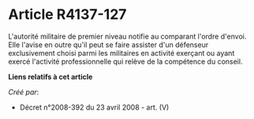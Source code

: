 # Article R4137-127

L'autorité militaire de premier niveau notifie au comparant l'ordre d'envoi. Elle l'avise en outre qu'il peut se faire
assister d'un défenseur exclusivement choisi parmi les militaires en activité exerçant ou ayant exercé l'activité
professionnelle qui relève de la compétence du conseil.

**Liens relatifs à cet article**

_Créé par_:

  - Décret n°2008-392 du 23 avril 2008 - art. (V)
